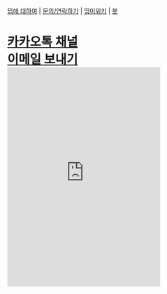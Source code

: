 [텝에 대하여](/about.teb) | [문의/연락하기](/contact.teb) | [띵이위키](/wiki.teb) | [봇](/bots)

<link rel="stylesheet" href="https://use.fontawesome.com/releases/v5.15.1/css/all.css" integrity="sha384-vp86vTRFVJgpjF9jiIGPEEqYqlDwgyBgEF109VFjmqGmIY/Y4HV4d3Gp2irVfcrp" crossorigin="anonymous">
<h1 class="animate__animated animate__bounceInLeft"><a href="https://pf.kakao.com/_RIxkjT"><i class="fas fa-comments"></i>카카오톡 채널</a><br><a href="mailto:every@afmail.kro.kr"><i class="fas fa-envelope"></i>이메일 보내기</a><br><iframe src="https://canary.discord.com/widget?id=776633442540060672&theme=dark" width="350" height="500" allowtransparency="true" frameborder="0" sandbox="allow-popups allow-popups-to-escape-sandbox allow-same-origin allow-scripts"></iframe></h1>
